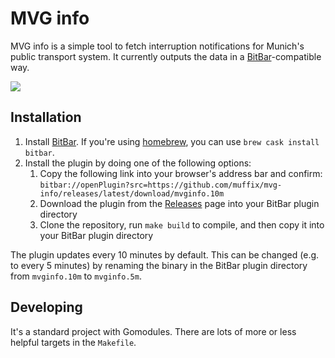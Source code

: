 # MVG info

MVG info is a simple tool to fetch interruption notifications for Munich's public transport system. 
It currently outputs the data in a [BitBar]-compatible way.

![](https://user-images.githubusercontent.com/12208771/95429251-66b06c00-094a-11eb-8864-01625dfad142.png)

## Installation

1. Install [BitBar]. If you're using [homebrew], you can use `brew cask install bitbar`.
1. Install the plugin by doing one of the following options:
    1. Copy the following link into your browser's address bar and confirm: `bitbar://openPlugin?src=https://github.com/muffix/mvg-info/releases/latest/download/mvginfo.10m` 
    1. Download the plugin from the [Releases] page into your BitBar plugin directory
    1. Clone the repository, run `make build` to compile, and then copy it into your BitBar plugin directory
    
The plugin updates every 10 minutes by default. This can be changed (e.g. to every 5 minutes) by renaming the binary 
in the BitBar plugin directory from `mvginfo.10m` to `mvginfo.5m`. 

## Developing

It's a standard project with Gomodules. There are lots of more or less helpful targets in the `Makefile`. 

[BitBar]: https://getbitbar.com
[Releases]: https://github.com/muffix/mvg-info/releases/latest
[homebrew]: https://brew.sh

